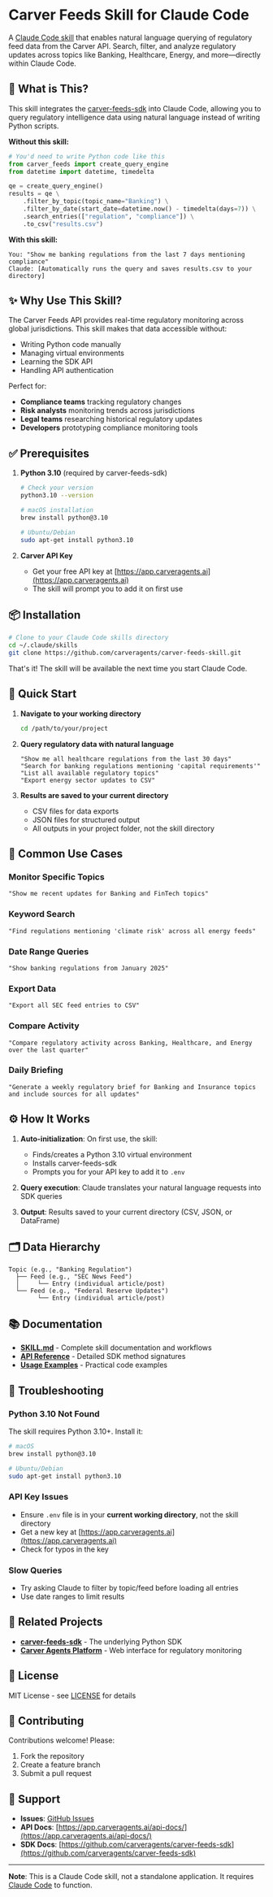 # Carver Feeds Skill for Claude Code

A [Claude Code skill](https://www.anthropic.com/news/skills) that enables natural language querying of regulatory feed data from the Carver API. Search, filter, and analyze regulatory updates across topics like Banking, Healthcare, Energy, and more—directly within Claude Code.

## 📖 What is This?

This skill integrates the [carver-feeds-sdk](https://github.com/carveragents/carver-feeds-sdk) into Claude Code, allowing you to query regulatory intelligence data using natural language instead of writing Python scripts.

**Without this skill:**
```python
# You'd need to write Python code like this
from carver_feeds import create_query_engine
from datetime import datetime, timedelta

qe = create_query_engine()
results = qe \
    .filter_by_topic(topic_name="Banking") \
    .filter_by_date(start_date=datetime.now() - timedelta(days=7)) \
    .search_entries(["regulation", "compliance"]) \
    .to_csv("results.csv")
```

**With this skill:**
```
You: "Show me banking regulations from the last 7 days mentioning compliance"
Claude: [Automatically runs the query and saves results.csv to your directory]
```

## ✨ Why Use This Skill?

The Carver Feeds API provides real-time regulatory monitoring across global jurisdictions. This skill makes that data accessible without:
- Writing Python code manually
- Managing virtual environments
- Learning the SDK API
- Handling API authentication

Perfect for:
- **Compliance teams** tracking regulatory changes
- **Risk analysts** monitoring trends across jurisdictions
- **Legal teams** researching historical regulatory updates
- **Developers** prototyping compliance monitoring tools

## ✅ Prerequisites

1. **Python 3.10** (required by carver-feeds-sdk)
   ```bash
   # Check your version
   python3.10 --version

   # macOS installation
   brew install python@3.10

   # Ubuntu/Debian
   sudo apt-get install python3.10
   ```

2. **Carver API Key**
   - Get your free API key at [https://app.carveragents.ai](https://app.carveragents.ai)
   - The skill will prompt you to add it on first use

## 📦 Installation

```bash
# Clone to your Claude Code skills directory
cd ~/.claude/skills
git clone https://github.com/carveragents/carver-feeds-skill.git
```

That's it! The skill will be available the next time you start Claude Code.

## 🚀 Quick Start

1. **Navigate to your working directory**
   ```bash
   cd /path/to/your/project
   ```

2. **Query regulatory data with natural language**
   ```
   "Show me all healthcare regulations from the last 30 days"
   "Search for banking regulations mentioning 'capital requirements'"
   "List all available regulatory topics"
   "Export energy sector updates to CSV"
   ```

3. **Results are saved to your current directory**
   - CSV files for data exports
   - JSON files for structured output
   - All outputs in your project folder, not the skill directory

## 💼 Common Use Cases

### Monitor Specific Topics
```
"Show me recent updates for Banking and FinTech topics"
```

### Keyword Search
```
"Find regulations mentioning 'climate risk' across all energy feeds"
```

### Date Range Queries
```
"Show banking regulations from January 2025"
```

### Export Data
```
"Export all SEC feed entries to CSV"
```

### Compare Activity
```
"Compare regulatory activity across Banking, Healthcare, and Energy over the last quarter"
```

### Daily Briefing
```
"Generate a weekly regulatory brief for Banking and Insurance topics and include sources for all updates"
```

## ⚙️ How It Works

1. **Auto-initialization**: On first use, the skill:
   - Finds/creates a Python 3.10 virtual environment
   - Installs carver-feeds-sdk
   - Prompts you for your API key to add it to `.env`

2. **Query execution**: Claude translates your natural language requests into SDK queries

3. **Output**: Results saved to your current directory (CSV, JSON, or DataFrame)

## 🗂️ Data Hierarchy

```
Topic (e.g., "Banking Regulation")
  ├── Feed (e.g., "SEC News Feed")
  │     └── Entry (individual article/post)
  └── Feed (e.g., "Federal Reserve Updates")
        └── Entry (individual article/post)
```

## 📚 Documentation

- **[SKILL.md](SKILL.md)** - Complete skill documentation and workflows
- **[API Reference](references/api_reference.md)** - Detailed SDK method signatures
- **[Usage Examples](references/usage_examples.md)** - Practical code examples

## 🔧 Troubleshooting

### Python 3.10 Not Found
The skill requires Python 3.10+. Install it:
```bash
# macOS
brew install python@3.10

# Ubuntu/Debian
sudo apt-get install python3.10
```

### API Key Issues
- Ensure `.env` file is in your **current working directory**, not the skill directory
- Get a new key at [https://app.carveragents.ai](https://app.carveragents.ai)
- Check for typos in the key

### Slow Queries
- Try asking Claude to filter by topic/feed before loading all entries
- Use date ranges to limit results

## 🔗 Related Projects

- **[carver-feeds-sdk](https://github.com/carveragents/carver-feeds-sdk)** - The underlying Python SDK
- **[Carver Agents Platform](https://app.carveragents.ai)** - Web interface for regulatory monitoring

## 📄 License

MIT License - see [LICENSE](LICENSE) for details

## 🤝 Contributing

Contributions welcome! Please:
1. Fork the repository
2. Create a feature branch
3. Submit a pull request

## 💬 Support

- **Issues**: [GitHub Issues](https://github.com/carveragents/carver-feeds-skill/issues)
- **API Docs**: [https://app.carveragents.ai/api-docs/](https://app.carveragents.ai/api-docs/)
- **SDK Docs**: [https://github.com/carveragents/carver-feeds-sdk](https://github.com/carveragents/carver-feeds-sdk)

---

**Note**: This is a Claude Code skill, not a standalone application. It requires [Claude Code](https://claude.ai/code) to function.
